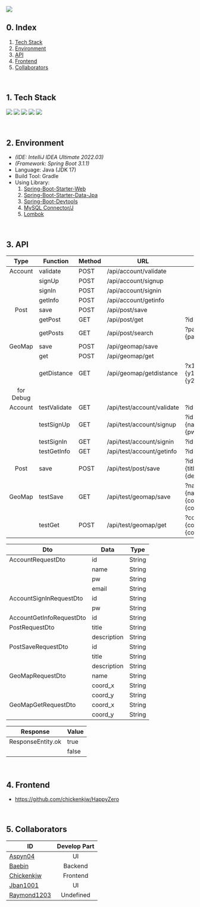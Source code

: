 <img src="https://capsule-render.vercel.app/api?type=waving&color=ffa500&height=300&section=header&text=Localhost:%20Inha&fontSize=90" />

## 0. Index
1. [Tech Stack](#1-tech-stack)
2. [Environment](#2-environment)
3. [API](#3-api)
4. [Frontend](#4-frontend)
5. [Collaborators](#5-collaborators)

</br>

## 1. Tech Stack
<img src="https://img.shields.io/badge/HTML-E34F26?style=for-the-badge&logo=HTML5&logoColor=white"> <img src="https://img.shields.io/badge/CSS-1572B6?style=for-the-badge&logo=CSS3&logoColor=white"> <img src="https://img.shields.io/badge/Javascript-F7DF1E?style=for-the-badge&logo=Javascript&logoColor=black"> <img src="https://img.shields.io/badge/Blazor-512BD4?style=for-the-badge&logo=Blazor&logoColor=white"> <img src="https://img.shields.io/badge/SpringBoot-6DB33F?style=for-the-badge&logo=SpringBoot&logoColor=white">

</br>

## 2. Environment

- *(IDE: IntelliJ IDEA Ultimate 2022.03)*
- *(Framework: Spring Boot 3.1.1)*
- Language: Java (JDK 17)
- Build Tool: Gradle
- Using Library:
  1. [Spring-Boot-Starter-Web](https://mvnrepository.com/artifact/org.springframework.boot/spring-boot-starter-web)
  2. [Spring-Boot-Starter-Data-Jpa](https://mvnrepository.com/artifact/org.springframework.boot/spring-boot-starter-data-jpa)
  3. [Spring-Boot-Devtools](https://mvnrepository.com/artifact/org.springframework.boot/spring-boot-devtools)
  4. [MySQL Connector/J](https://mvnrepository.com/artifact/com.mysql/mysql-connector-j)
  5. [Lombok](https://mvnrepository.com/artifact/org.projectlombok/lombok)

</br>

## 3. API

| Type | Function | Method | URL | Parameter | Dto | Return |
| :---: | --- | --- | --- | --- | --- | --- |
| Account | validate | POST | /api/account/validate | | AccountRequestDto | ResponseEntity.ok |
| | signUp | POST | /api/account/signup | | AccountRequestDto | ResponseEntity.ok |
| | signIn | POST | /api/account/signin | | AccountSignInRequestDto | ResponseEntity.ok |
| | getInfo | POST | /api/account/getinfo | | AccountGetInfoRequestDto | Json |
| Post | save | POST | /api/post/save | | PostSaveRequestDto | ResponseEntity.ok |
| | getPost | GET | /api/post/get | ?id={id} | | Json |
| | getPosts | GET | /api/post/search | ?page={page}&size={size} | | Json |
| GeoMap | save | POST | /api/geomap/save | | GeoMapRequestDto | String |
| | get | POST | /api/geomap/get | | GeoMapGetRequestDto | Json |
| | getDistance | GET | /api/geomap/getdistance | ?x1={x1}&y1={y1}&x2={x2}&y2={y2} | | Double |
| for Debug | | | | | | |
| Account | testValidate | GET | /api/test/account/validate | ?id={id} | | ResponseEntity.ok |
| | testSignUp | GET | /api/test/account/signup | ?id={id}&name={name}&pw={pw}&email={email} | | ResponseEntity.ok |
| | testSignIn | GET | /api/test/account/signin | ?id={id}&pw={pw} | | ResponseEntity.ok |
| | testGetInfo | GET | /api/test/account/getinfo | ?id={id} | | Json |
| Post | save | POST | /api/test/post/save | ?id={id}&title={title}&description={description} | | Json |
| GeoMap | testSave | GET | /api/test/geomap/save | ?name={name}&coord_x={coord_x}&coord_y={coord_y} | | String |
| | testGet | POST | /api/test/geomap/get | ?coord_x={coord_x}&coord_y={coord_y} | | Json |

| Dto | Data | Type |
| --- | --- | --- |
| AccountRequestDto | id | String |
| | name | String |
| | pw | String |
| | email | String |
| AccountSignInRequestDto | id | String |
| | pw | String |
| AccountGetInfoRequestDto | id | String |
| PostRequestDto | title | String |
| | description | String |
| PostSaveRequestDto | id | String |
| | title | String |
| | description | String |
| GeoMapRequestDto | name | String |
| | coord_x | String |
| | coord_y | String |
| GeoMapGetRequestDto | coord_x | String |
| | coord_y | String |

| Response | Value |
| --- | --- |
| ResponseEntity.ok | true |
| | false |

</br>

## 4. Frontend
- https://github.com/chickenkjw/HappyZero

</br>

## 5. Collaborators
| ID | Develop Part |
| --- | :---: |
| [Aspyn04](https://github.com/Aspyn04) | UI |
| [Baebin](https://github.com/Baebin) | Backend |
| [Chickenkjw](https://github.com/Chickenkjw) | Frontend |
| [Jban1001](https://github.com/Jban1001) | UI |
| [Raymond1203](https://github.com/Raymond1203) | Undefined |
